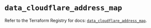 # `data_cloudflare_address_map`

Refer to the Terraform Registry for docs: [`data_cloudflare_address_map`](https://registry.terraform.io/providers/cloudflare/cloudflare/5.7.1/docs/data-sources/address_map).
